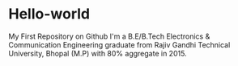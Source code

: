 # Hello-world
My First Repository on Github
I'm a B.E/B.Tech Electronics & Communication Engineering graduate from Rajiv Gandhi Technical University, Bhopal (M.P) with 80% aggregate in 2015.
